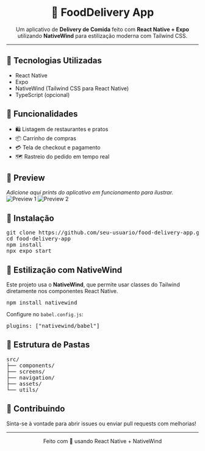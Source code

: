 <h1 align="center">🍔 FoodDelivery App</h1>

<p align="center">
  Um aplicativo de <strong>Delivery de Comida</strong> feito com <strong>React Native + Expo</strong> utilizando <strong>NativeWind</strong> para estilização moderna com Tailwind CSS.
</p>

<hr />

<h2>📱 Tecnologias Utilizadas</h2>
<ul>
  <li>React Native</li>
  <li>Expo</li>
  <li>NativeWind (Tailwind CSS para React Native)</li>
  <li>TypeScript (opcional)</li>
</ul>

<h2>🚀 Funcionalidades</h2>
<ul>
  <li>🛍️ Listagem de restaurantes e pratos</li>
  <li>📦 Carrinho de compras</li>
  <li>💳 Tela de checkout e pagamento</li>
  <li>🗺️ Rastreio do pedido em tempo real</li>
</ul>

<h2>📸 Preview</h2>
<p>
  <em>Adicione aqui prints do aplicativo em funcionamento para ilustrar.</em><br />
  <img src="https://via.placeholder.com/300x600?text=App+Screenshot+1" alt="Preview 1" />
  <img src="https://via.placeholder.com/300x600?text=App+Screenshot+2" alt="Preview 2" />
</p>

<h2>🧰 Instalação</h2>

<pre>
git clone https://github.com/seu-usuario/food-delivery-app.git
cd food-delivery-app
npm install
npx expo start
</pre>

<h2>🎨 Estilização com NativeWind</h2>
<p>Este projeto usa o <strong>NativeWind</strong>, que permite usar classes do Tailwind diretamente nos componentes React Native.</p>

<pre>
npm install nativewind
</pre>

<p>Configure no <code>babel.config.js</code>:</p>
<pre>
plugins: ["nativewind/babel"]
</pre>

<h2>📂 Estrutura de Pastas</h2>
<pre>
src/
├── components/
├── screens/
├── navigation/
├── assets/
└── utils/
</pre>

<h2>🤝 Contribuindo</h2>
<p>Sinta-se à vontade para abrir issues ou enviar pull requests com melhorias!</p>

<hr />

<p align="center">
  Feito com 💚 usando React Native + NativeWind
</p>
